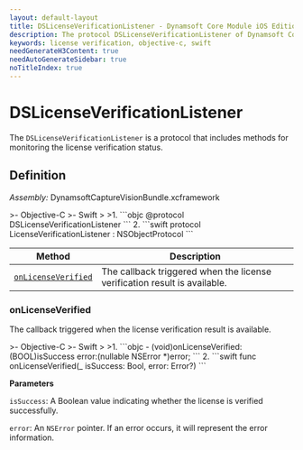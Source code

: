 ```yaml
---
layout: default-layout
title: DSLicenseVerificationListener - Dynamsoft Core Module iOS Edition API Reference
description: The protocol DSLicenseVerificationListener of Dynamsoft Core Module includes methods for monitoring the license verification status.
keywords: license verification, objective-c, swift
needGenerateH3Content: true
needAutoGenerateSidebar: true
noTitleIndex: true
---
```


# DSLicenseVerificationListener

The `DSLicenseVerificationListener` is a protocol that includes methods for monitoring the license verification status.

## Definition

*Assembly:* DynamsoftCaptureVisionBundle.xcframework

<div class="sample-code-prefix"></div>
>- Objective-C
>- Swift
>
>1. 
```objc
@protocol DSLicenseVerificationListener <NSObject>
```
2. 
```swift
protocol LicenseVerificationListener : NSObjectProtocol
```

| Method | Description |
| ------ | ----------- |
| [`onLicenseVerified`](#onlicenseverified) | The callback triggered when the license verification result is available. |

### onLicenseVerified

The callback triggered when the license verification result is available.

<div class="sample-code-prefix"></div>
>- Objective-C
>- Swift
>
>1. 
```objc
- (void)onLicenseVerified:(BOOL)isSuccess
                    error:(nullable NSError *)error;
```
2. 
```swift
func onLicenseVerified(_ isSuccess: Bool, error: Error?)
```

**Parameters**

`isSuccess`: A Boolean value indicating whether the license is verified successfully.

`error`: An `NSError` pointer. If an error occurs, it will represent the error information.
